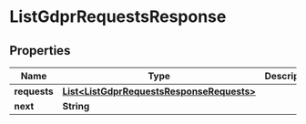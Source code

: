 

# ListGdprRequestsResponse


## Properties

Name | Type | Description | Notes
------------ | ------------- | ------------- | -------------
**requests** | [**List&lt;ListGdprRequestsResponseRequests&gt;**](ListGdprRequestsResponseRequests.md) |  |  [optional]
**next** | **String** |  |  [optional]



